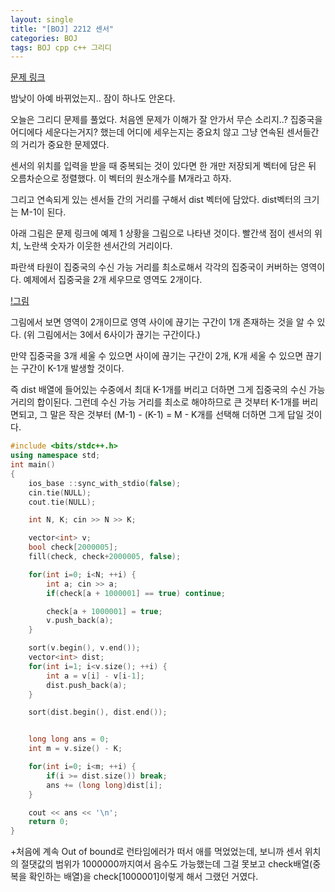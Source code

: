 ```yaml
---
layout: single
title: "[BOJ] 2212 센서"
categories: BOJ
tags: BOJ cpp c++ 그리디
---
```


[문제 링크](https://www.acmicpc.net/problem/2212)

밤낮이 아예 바뀌었는지.. 잠이 하나도 안온다.

오늘은 그리디 문제를 풀었다. 처음엔 문제가 이해가 잘 안가서 무슨 소리지..? 집중국을 어디에다 세운다는거지? 했는데 어디에 세우는지는 중요치 않고 그냥 연속된 센서들간의 거리가 중요한 문제였다.

센서의 위치를 입력을 받을 때 중복되는 것이 있다면 한 개만 저장되게 벡터에 담은 뒤 오름차순으로 정렬했다. 이 벡터의 원소개수를 M개라고 하자.

그리고 연속되게 있는 센서들 간의 거리를 구해서 dist 벡터에 담았다. dist벡터의 크기는 M-1이 된다.

아래 그림은 문제 링크에 예제 1 상황을 그림으로 나타낸 것이다. 빨간색 점이 센서의 위치, 노란색 숫자가 이웃한 센서간의 거리이다.

파란색 타원이 집중국의 수신 가능 거리를 최소로해서 각각의 집중국이 커버하는 영역이다. 예제에서 집중국을 2개 세우므로 영역도 2개이다.

[!그림](/assets/images/2023/etc/2212.jpg)

그림에서 보면 영역이 2개이므로 영역 사이에 끊기는 구간이 1개 존재하는 것을 알 수 있다. (위 그림에서는 3에서 6사이가 끊기는 구간이다.)

만약 집중국을 3개 세울 수 있으면 사이에 끊기는 구간이 2개, K개 세울 수 있으면 끊기는 구간이 K-1개 발생할 것이다.

즉 dist 배열에 들어있는 수중에서 최대 K-1개를 버리고 더하면 그게 집중국의 수신 가능 거리의 합이된다. 그런데 수신 가능 거리를 최소로 해야하므로 큰 것부터 K-1개를 버리면되고, 그 말은 작은 것부터 (M-1) - (K-1) = M - K개를 선택해 더하면 그게 답일 것이다.

```cpp
#include <bits/stdc++.h>
using namespace std;
int main()
{
    ios_base ::sync_with_stdio(false);
    cin.tie(NULL);
    cout.tie(NULL);

    int N, K; cin >> N >> K;

    vector<int> v;
    bool check[2000005];
    fill(check, check+2000005, false);

    for(int i=0; i<N; ++i) {
        int a; cin >> a;
        if(check[a + 1000001] == true) continue;

        check[a + 1000001] = true;
        v.push_back(a);
    }

    sort(v.begin(), v.end());
    vector<int> dist;
    for(int i=1; i<v.size(); ++i) {
        int a = v[i] - v[i-1];
        dist.push_back(a);
    }

    sort(dist.begin(), dist.end());


    long long ans = 0;
    int m = v.size() - K;

    for(int i=0; i<m; ++i) {
        if(i >= dist.size()) break;
        ans += (long long)dist[i];
    }

    cout << ans << '\n';
    return 0;
}

```

+처음에 계속 Out of bound로 런타임에러가 떠서 애를 먹었었는데, 보니까 센서 위치의 절댓값의 범위가 1000000까지여서 음수도 가능했는데 그걸 못보고 check배열(중복을 확인하는 배열)을 check[1000001]이렇게 해서 그랬던 거였다.
